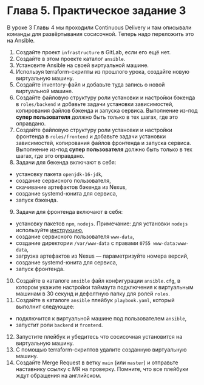 # Глава 5. Практическое задание 3

В уроке 3 Главы 4 мы проходили Continuous Delivery и там описывали команды для развёртывания сосисочной. Теперь надо переложить это на Ansible.  

1. Создайте проект `infrastructure` в GitLab, если его ещё нет.  
2. Создайте в этом проекте каталог `ansible`.  
3. Установите Ansible на своей виртуальной машине.  
4. Используя terraform-скрипты из прошлого урока, создайте новую виртуальную машину.  
5. Создайте inventory-файл и добавьте туда запись о новой виртуальной машине.  
6. Создайте файловую структуру роли установки и настройки бэкенда в `roles/backend` и добавьте задачи установки зависимостей, копирования файлов бэкенда и запуска сервиса. Выполнение из-под **супер пользователя** должно быть только в тех шагах, где это оправдано.  
7. Создайте файловую структуру роли установки и настройки фронтенда в `roles/frontend` и добавьте задачи установки зависимостей, копирования файлов фронтенда и запуска сервиса. Выполнение из-под **супер пользователя** должно быть только в тех шагах, где это оправдано.  
8. Задачи для бекенда включают в себя:  
* установку пакета `openjdk-16-jdk`,  
* создание сервисного пользователя,  
* скачивание артефактов бэкенда из Nexus,  
* создание systemd-юнита для сервиса,  
* запуск бэкенда.  
9. Задачи для фронтенда включают в себя:  
* установку пакетов `npm`, `nodejs`. Примечание: для установки `nodejs` используйте [инструкцию](https://github.com/nodesource/distributions/blob/master/README.md),  
* создание сервисного пользователя `www-data`,  
* создание директории `/var/www-data` с правами `0755 www-data:www-data`,  
* загрузка артефактов из Nexus — параметризуйте номера версий,  
* создание systemd-юнита для сервиса,  
* запуск фронтенда.  
10. Создайте в каталоге `ansible` файл конфигурации `ansible.cfg`, в котором укажите настройки таймаута подключения к виртуальным машинам в 30 секунд и дефолтную папку для ролей `roles`.  
11. Создайте в каталоге `ansible` плейбук `playbook.yaml`, который выполнит следующее:  
* подключится к виртуальной машине под пользователем `ansible`,  
* запустит роли `backend` и `frontend`.  
12. Запустите плейбук и убедитесь что сосисочная установится на виртуальную машину.  
13. С помощью terraform-скриптов удалите созданную виртуальную машину.  
14. Создайте Merge Request в ветку `main` (или `master`) и отправьте наставнику ссылку с MR на проверку. Помните, что все плейбуки ждут обращения на английском.  
